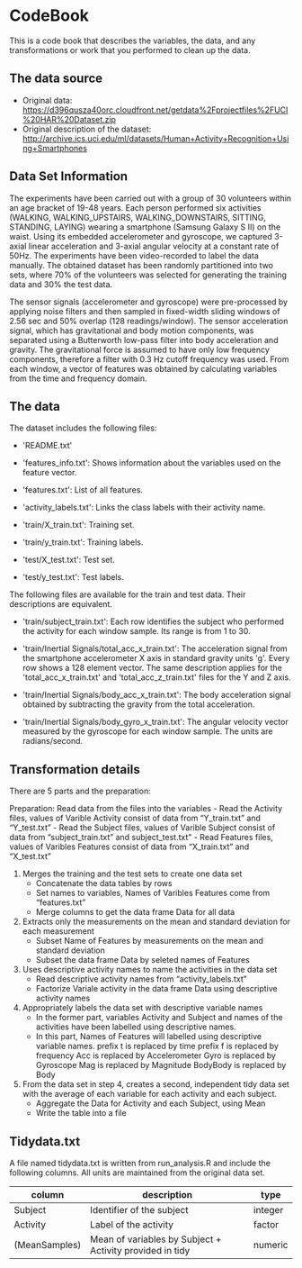 # CodeBook

This is a code book that describes the variables, the data, and any transformations or work that you performed to clean up the data.

## The data source

* Original data: https://d396qusza40orc.cloudfront.net/getdata%2Fprojectfiles%2FUCI%20HAR%20Dataset.zip
* Original description of the dataset: http://archive.ics.uci.edu/ml/datasets/Human+Activity+Recognition+Using+Smartphones

## Data Set Information

The experiments have been carried out with a group of 30 volunteers within an age bracket of 19-48 years. Each person performed six activities (WALKING, WALKING_UPSTAIRS, WALKING_DOWNSTAIRS, SITTING, STANDING, LAYING) wearing a smartphone (Samsung Galaxy S II) on the waist. Using its embedded accelerometer and gyroscope, we captured 3-axial linear acceleration and 3-axial angular velocity at a constant rate of 50Hz. The experiments have been video-recorded to label the data manually. The obtained dataset has been randomly partitioned into two sets, where 70% of the volunteers was selected for generating the training data and 30% the test data.

The sensor signals (accelerometer and gyroscope) were pre-processed by applying noise filters and then sampled in fixed-width sliding windows of 2.56 sec and 50% overlap (128 readings/window). The sensor acceleration signal, which has gravitational and body motion components, was separated using a Butterworth low-pass filter into body acceleration and gravity. The gravitational force is assumed to have only low frequency components, therefore a filter with 0.3 Hz cutoff frequency was used. From each window, a vector of features was obtained by calculating variables from the time and frequency domain.

## The data

The dataset includes the following files:

- 'README.txt'

- 'features_info.txt': Shows information about the variables used on the feature vector.

- 'features.txt': List of all features.

- 'activity_labels.txt': Links the class labels with their activity name.

- 'train/X_train.txt': Training set.

- 'train/y_train.txt': Training labels.

- 'test/X_test.txt': Test set.

- 'test/y_test.txt': Test labels.

The following files are available for the train and test data. Their descriptions are equivalent.

- 'train/subject_train.txt': Each row identifies the subject who performed the activity for each window sample. Its range is from 1 to 30.

- 'train/Inertial Signals/total_acc_x_train.txt': The acceleration signal from the smartphone accelerometer X axis in standard gravity units 'g'. Every row shows a 128 element vector. The same description applies for the 'total_acc_x_train.txt' and 'total_acc_z_train.txt' files for the Y and Z axis.

- 'train/Inertial Signals/body_acc_x_train.txt': The body acceleration signal obtained by subtracting the gravity from the total acceleration.

- 'train/Inertial Signals/body_gyro_x_train.txt': The angular velocity vector measured by the gyroscope for each window sample. The units are radians/second.


## Transformation details

There are 5 parts and the preparation:

Preparation: Read data from the files into the variables 
     - Read the Activity files, values of Varible Activity consist of data from “Y_train.txt” and “Y_test.txt”
     - Read the Subject files, values of Varible Subject consist of data from “subject_train.txt” and subject_test.txt"
     - Read Features files, values of Varibles Features consist of data from “X_train.txt” and “X_test.txt”
     
1. Merges the training and the test sets to create one data set
     - Concatenate the data tables by rows
     - Set names to variables, Names of Varibles Features come from “features.txt”
     - Merge columns to get the data frame Data for all data
2. Extracts only the measurements on the mean and standard deviation for each measurement
     - Subset Name of Features by measurements on the mean and standard deviation
     - Subset the data frame Data by seleted names of Features
3. Uses descriptive activity names to name the activities in the data set
     - Read descriptive activity names from “activity_labels.txt”
     - Factorize Variale activity in the data frame Data using descriptive activity names
4. Appropriately labels the data set with descriptive variable names
     - In the former part, variables Activity and Subject and names of the activities have been labelled using descriptive names.
     - In this part, Names of Features will labelled using descriptive variable names.
     prefix t is replaced by time
     prefix f is replaced by frequency
     Acc is replaced by Accelerometer
     Gyro is replaced by Gyroscope
     Mag is replaced by Magnitude
     BodyBody is replaced by Body
5. From the data set in step 4, creates a second, independent tidy data set with the average of each variable for each activity and each subject.
     - Aggregate the Data for Activity and each Subject, using Mean
     - Write the table into a file
 
## Tidydata.txt

A file named tidydata.txt is written from run_analysis.R and include the following columns.  All units are maintained from the original data set.

| column       | description                                              | type    |
| ------------ | -------------------------------------------------------- | ------- |
| Subject      | Identifier of the subject                                | integer |
| Activity     | Label of the activity                                    | factor  |
| (MeanSamples)| Mean of variables by Subject + Activity provided in tidy | numeric |
